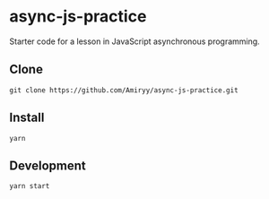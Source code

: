 # async-js-practice
Starter code for a lesson in JavaScript asynchronous programming.


## Clone
````
git clone https://github.com/Amiryy/async-js-practice.git
````
## Install
````
yarn
````
## Development
 ````
 yarn start
 ````
